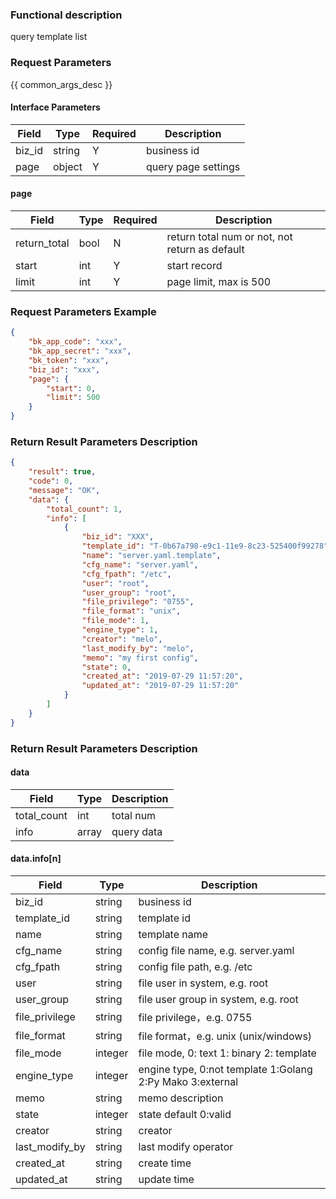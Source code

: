### Functional description

query template list

### Request Parameters

{{ common_args_desc }}

#### Interface Parameters

| Field       | Type       | Required | Description |
|-------------|------------|----------|-------------|
| biz_id      |  string    | Y        | business id |
| page        |  object    | Y        | query page settings |

#### page

| Field        | Type   | Required | Description |
|--------------|--------|----------|-------------|
| return_total |  bool  | N        | return total num or not, not return as default |
| start        |  int   | Y        | start record |
| limit        |  int   | Y        | page limit, max is 500 |

### Request Parameters Example

```json
{
    "bk_app_code": "xxx",
    "bk_app_secret": "xxx",
    "bk_token": "xxx",
    "biz_id": "xxx",
    "page": {
        "start": 0,
        "limit": 500
    }
}
```

### Return Result Parameters Description

```json
{
    "result": true,
    "code": 0,
    "message": "OK",
    "data": {
        "total_count": 1,
        "info": [
            {
                "biz_id": "XXX",
                "template_id": "T-0b67a798-e9c1-11e9-8c23-525400f99278",
                "name": "server.yaml.template",
                "cfg_name": "server.yaml",
                "cfg_fpath": "/etc",
                "user": "root",
                "user_group": "root",
                "file_privilege": "0755",
                "file_format": "unix",
                "file_mode": 1,
                "engine_type": 1,
                "creator": "melo",
                "last_modify_by": "melo",
                "memo": "my first config",
                "state": 0,
                "created_at": "2019-07-29 11:57:20",
                "updated_at": "2019-07-29 11:57:20"
            }
        ]
    }
}
```

### Return Result Parameters Description

#### data

| Field       | Type      | Description |
|-------------|-----------|-------------|
| total_count | int       | total num |
| info        | array     | query data |

#### data.info[n]

| Field          | Type      | Description   |
|----------------|-----------|---------------|
| biz_id         |  string   | business id  |
| template_id    |  string   | template id  |
| name           |  string   | template name |
| cfg_name       |  string   | config file name, e.g. server.yaml |
| cfg_fpath      |  string   | config file path, e.g. /etc |
| user           |  string   | file user in system, e.g. root |
| user_group     |  string   | file user group in system, e.g. root |
| file_privilege |  string   | file privilege，e.g. 0755 |
| file_format    |  string   | file format，e.g. unix (unix/windows) |
| file_mode      |  integer  | file mode, 0: text  1: binary 2: template |
| engine_type    |  integer  | engine type, 0:not template 1:Golang 2:Py Mako 3:external |
| memo           |  string   | memo description |
| state          |  integer  | state default 0:valid |
| creator        |  string   | creator |
| last_modify_by |  string   | last modify operator |
| created_at     |  string   | create time |
| updated_at     |  string   | update time |
